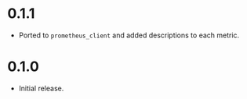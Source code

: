 # 0.1.1

- Ported to `prometheus_client` and added descriptions to each metric.

# 0.1.0

- Initial release.
